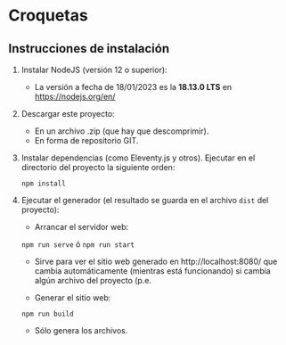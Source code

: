 # Croquetas

## Instrucciones de instalación

1. Instalar NodeJS (versión 12 o superior):
   - La versión a fecha de 18/01/2023 es la **18.13.0 LTS** en https://nodejs.org/en/

2. Descargar este proyecto:
   - En un archivo .zip (que hay que descomprimir).
   - En forma de repositorio GIT.

3. Instalar dependencias (como Eleventy.js y otros). Ejecutar en el directorio del proyecto la siguiente orden:

   ```npm install ```

4. Ejecutar el generador (el resultado se guarda en el archivo ```dist``` del proyecto):
   - Arrancar el servidor web:

   ```npm run serve``` ó ```npm run start```

     - Sirve para ver el sitio web generado en http://localhost:8080/ que cambia automáticamente (mientras está funcionando) si cambia algún archivo del proyecto (p.e. 

   - Generar el sitio web:

   ```npm run build```

    - Sólo genera los archivos.
